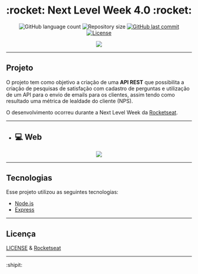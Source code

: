 <h1 align="center">
  :rocket: Next Level Week 4.0 :rocket:
</h1>

<p align="center">
  <img alt="GitHub language count" src="https://img.shields.io/github/languages/count/estanho/next-level-week-4.0">

  <img alt="Repository size" src="https://img.shields.io/github/repo-size/estanho/next-level-week-4.0">
  
  <a href="https://github.com/estanho/next-level-week-4.0/commits/master">
    <img alt="GitHub last commit" src="https://img.shields.io/github/last-commit/estanho/next-level-week-4.0">
  </a>
  <a href="https://github.com/estanho/next-level-week-2.0/blob/master/LICENSE">
    <img alt="License" src="https://img.shields.io/badge/license-MIT-brightgreen">
  </a>
</p>

<p align="center">
  <img src="github/logo.png">
</p>

---

## Projeto
O projeto tem como objetivo a criação de uma **API REST** que possibilita a criação de pesquisas de satisfação com cadastro de perguntas e utilização de um API para o envio de emails para os clientes, assim tendo como resultado uma métrica de lealdade do cliente (NPS).

O desenvolvimento ocorreu durante a Next Level Week da [Rocketseat](https://rocketseat.com.br/).
<br>

---
- ## :computer: Web
<p align="center">
  <img src="github/imagem.gif">
</p>

---
## Tecnologias

Esse projeto utilizou as seguintes tecnologias:

- [Node.js](https://nodejs.org/en/)
- [Express](https://expressjs.com/pt-br/)

---
## Licença

[LICENSE](LICENSE) & [Rocketseat](https://rocketseat.com.br/)

---
:shipit: